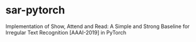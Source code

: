 # sar-pytorch
Implementation of Show, Attend and Read: A Simple and Strong Baseline for Irregular Text Recognition [AAAI-2019] in PyTorch
